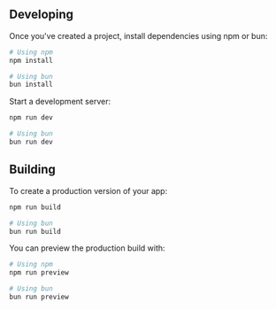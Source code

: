 ## Developing

Once you've created a project, install dependencies using npm or bun:

```bash
# Using npm
npm install

# Using bun
bun install
```

Start a development server:

```bash
npm run dev

# Using bun
bun run dev
```

## Building

To create a production version of your app:

```bash
npm run build

# Using bun
bun run build
```

You can preview the production build with:

```bash
# Using npm
npm run preview

# Using bun
bun run preview
```
